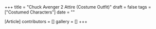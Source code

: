+++
title = "Chuck Avenger 2 Attire (Costume Outfit)"
draft = false
tags = ["Costumed Characters"]
date = ""

[Article]
contributors = []
gallery = []
+++
